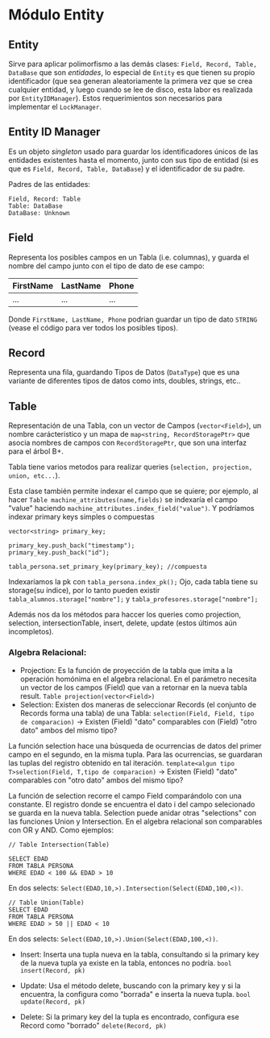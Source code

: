 # Módulo Entity

## Entity
Sirve para aplicar polimorfismo a las demás clases: `Field, Record, Table, DataBase` que
son *entidades*, lo especial de `Entity` es que tienen su propio identificador (que sea 
generan aleatoriamente la primera vez que se crea cualquier entidad, y luego cuando se lee
de disco, esta labor es realizada por `EntityIDManager`). Estos requerimientos son necesarios 
para implementar el `LockManager`. 

## Entity ID Manager
Es un objeto *singleton* usado para guardar los identificadores únicos de las entidades
existentes hasta el momento, junto con sus tipo de entidad (si es que es `Field, Record,
Table, DataBase`) y el identificador de su padre.

Padres de las entidades:

```
Field, Record: Table
Table: DataBase
DataBase: Unknown
```

## Field 
Representa los posibles campos en un Tabla (i.e. columnas), y guarda el nombre del campo 
junto con el tipo de dato de ese campo:

 FirstName | LastName | Phone 
 --------- | -------- | ----- 
   ...     |   ...    |  ...  

Donde `FirstName, LastName, Phone` podrian guardar un tipo de dato `STRING` (vease el
código para ver todos los posibles tipos).

## Record 
Representa una fila, guardando Tipos de Datos (`DataType`) que es una variante de
diferentes tipos de datos como ints, doubles, strings, etc..

## Table
Representación de una Tabla, con un vector de Campos (`vector<Field>`), un nombre
carácteristico y un mapa de `map<string, RecordStoragePtr>` que asocia nombres de campos
con `RecordStoragePtr`, que son una interfaz para el árbol B+.

Tabla tiene varios metodos para realizar queries (`selection, projection, union,
etc...`).

Esta clase también permite indexar el campo que se  quiere; por ejemplo, al hacer ```Table machine_attributes(name,fields)``` se indexaría el campo "value" haciendo ```machine_attributes.index_field("value")```. Y podríamos indexar primary keys simples o compuestas 
```
vector<string> primary_key;
 
primary_key.push_back("timestamp");
primary_key.push_back("id");
    
tabla_persona.set_primary_key(primary_key); //compuesta 
```
Indexaríamos la pk con `tabla_persona.index_pk();`
Ojo, cada tabla tiene su storage(su índice), por lo tanto pueden existir `tabla_alumnos.storage["nombre"];` y `tabla_profesores.storage["nombre"];`

Además nos da los métodos para haccer los queries como projection, selection, intersectionTable, insert, delete, update (estos últimos aún incompletos).

### Algebra Relacional:
- Projection: Es la función de proyección de la tabla que imita a la operación homónima en el algebra relacional.
En el parámetro necesita un vector de los campos (Field) que van a retornar en la nueva tabla result. `Table projection(vector<Field>)`
- Selection: Existen dos maneras de seleccionar Records (el conjunto de Records forma una tabla) de una Tabla:
`selection(Field, Field, tipo de comparacion)` -> Existen (Field) "dato" comparables con (Field) "otro dato" ambos del mismo tipo?

La función selection hace una búsqueda de ocurrencias de datos del primer campo en el segundo, en la misma tupla. Para las ocurrencias, se guardaran las tuplas del registro obtenido en tal iteración.
`template<algun tipo T>selection(Field, T,tipo de comparacion)` -> Existen (Field) "dato" comparables con "otro dato" ambos del mismo tipo?

La función de selection recorre el campo Field comparándolo con una constante. El registro donde se encuentra el dato i del campo selecionado se guarda en la nueva tabla.
 Selection puede anidar otras "selections" con las funciones Union y Intersection. En el algebra relacional son comparables con OR y AND. Como ejemplos: 
 
```
// Table Intersection(Table)

SELECT EDAD
FROM TABLA PERSONA
WHERE EDAD < 100 && EDAD > 10
```
En dos selects: `Select(EDAD,10,>).Intersection(Select(EDAD,100,<))`.

```
// Table Union(Table)
SELECT EDAD
FROM TABLA PERSONA
WHERE EDAD > 50 || EDAD < 10
```

En dos selects: `Select(EDAD,10,>).Union(Select(EDAD,100,<))`.

- Insert: Inserta una tupla nueva en la tabla, consultando si la primary key de la nueva tupla ya existe en la tabla, entonces no podría. `bool insert(Record, pk)`

- Update: Usa el método delete, buscando con la primary key y si la encuentra, la configura como "borrada" e inserta la nueva tupla. `bool update(Record, pk)`

- Delete: Si la primary key del la tupla es encontrado, configura ese Record como "borrado" `delete(Record, pk)`
